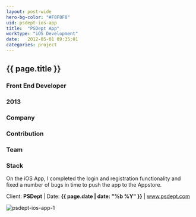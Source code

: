 ```yaml
---
layout: post-wide
hero-bg-color: "#F8F8F8"
uid: psdept-ios-app
title:  "PSDept App"
worktype: "iOS Development"
date:   2012-05-01 09:35:01
categories: project
---
```


<div class="project-description">
  <div class="row clearfix">
    <div class="col">
      <h2 class="project-title">{{ page.title }}</h2>
      <h3>Front End Developer</h3>
      <h3>2013</h3>
    </div>
    <div class="col">
      <h3>
        Company
      </h3>
      <p>
      </p>
    </div>
    <div class="col">
      <h3>Contribution</h3>
    </div>
    <div class="col">
      <h3>Team</h3>
      <p>
      </p>
      <h3>Stack</h3>
      <p>
      </p>
    </div>
  </div>
</div>

<p>
On the iOS App, I completed the login and registration functionality and fixed a number of bugs in time to push the app to the Appstore.
</p>

<p class="meta">Client: <strong>PSDept</strong> | Date: <strong>{{ page.date | date: "%b %Y" }}</strong> | <a href="http://www.psdept.com">www.psdept.com</a></p>

<div class="showcase">
	<img src="/img/psdept-ios-app/psdept-ios-app-1.jpg" alt="psdept-ios-app-1">
</div>